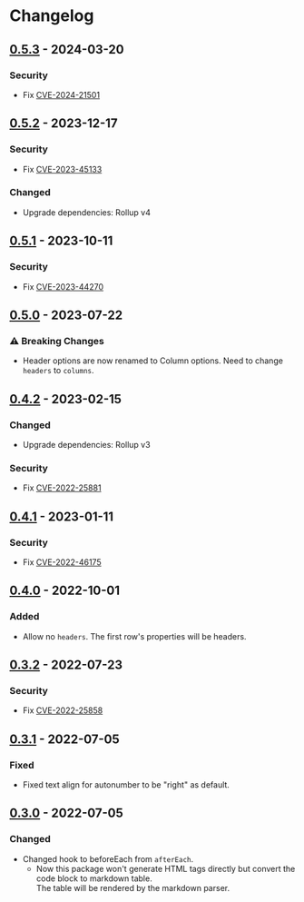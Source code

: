 # Changelog

## [0.5.3] - 2024-03-20

### Security

- Fix [CVE-2024-21501](https://github.com/advisories/GHSA-rm97-x556-q36h)

## [0.5.2] - 2023-12-17

### Security

- Fix [CVE-2023-45133](https://github.com/advisories/GHSA-67hx-6x53-jw92)

### Changed

- Upgrade dependencies: Rollup v4

## [0.5.1] - 2023-10-11

### Security

- Fix [CVE-2023-44270](https://github.com/advisories/GHSA-7fh5-64p2-3v2j)

## [0.5.0] - 2023-07-22

### ⚠ Breaking Changes

- Header options are now renamed to Column options. Need to change `headers` to `columns`.

## [0.4.2] - 2023-02-15

### Changed

- Upgrade dependencies: Rollup v3

### Security

- Fix [CVE-2022-25881](https://github.com/advisories/GHSA-rc47-6667-2j5j)

## [0.4.1] - 2023-01-11

### Security

- Fix [CVE-2022-46175](https://github.com/advisories/GHSA-9c47-m6qq-7p4h)

## [0.4.0] - 2022-10-01

### Added

- Allow no `headers`. The first row's properties will be headers.

## [0.3.2] - 2022-07-23

### Security

- Fix [CVE-2022-25858](https://github.com/advisories/GHSA-4wf5-vphf-c2xc)

## [0.3.1] - 2022-07-05

### Fixed

- Fixed text align for autonumber to be "right" as default.

## [0.3.0] - 2022-07-05

### Changed

- Changed hook to beforeEach from `afterEach`.
  - Now this package won't generate HTML tags directly but convert the code block to markdown table.  
    The table will be rendered by the markdown parser.


[0.5.3]: https://github.com/tknghr/docsify-yaml-table/compare/v0.5.1...v0.5.3
[0.5.2]: https://github.com/tknghr/docsify-yaml-table/compare/v0.5.1...v0.5.2
[0.5.1]: https://github.com/tknghr/docsify-yaml-table/compare/v0.5.0...v0.5.1
[0.5.0]: https://github.com/tknghr/docsify-yaml-table/compare/v0.4.2...v0.5.0
[0.4.2]: https://github.com/tknghr/docsify-yaml-table/compare/v0.4.1...v0.4.2
[0.4.1]: https://github.com/tknghr/docsify-yaml-table/compare/v0.4.0...v0.4.1
[0.4.0]: https://github.com/tknghr/docsify-yaml-table/compare/v0.3.2...v0.4.0
[0.3.2]: https://github.com/tknghr/docsify-yaml-table/compare/v0.3.1...v0.3.2
[0.3.1]: https://github.com/tknghr/docsify-yaml-table/compare/v0.3.0...v0.3.1
[0.3.0]: https://github.com/tknghr/docsify-yaml-table/compare/v0.2.0...v0.3.0
